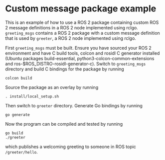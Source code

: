 # Custom message package example

This is an example of how to use a ROS 2 package containing custom ROS 2 message
definitions in a ROS 2 node implemented using rclgo. `greeting_msgs` contains a
ROS 2 package with a custom message definition that is used by `greeter`, a ROS 2
node implemented using rclgo.

First `greeting_msgs` must be built. Ensure you have sourced your ROS 2
environment and have C build tools, colcon and rosidl C generator installed
(Ubuntu packages build-essential, python3-colcon-common-extensions and
ros-\$ROS_DISTRO-rosidl-generator-c). Switch to `greeting_msgs` directory and build
C bindings for the package by running

    colcon build

Source the package as an overlay by running

    . install/local_setup.sh

Then switch to `greeter` directory. Generate Go bindings by running

    go generate

Now the program can be compiled and tested by running

    go build
    ./greeter

which publishes a welcoming greeting to someone in ROS topic `/greeter/hello`.
